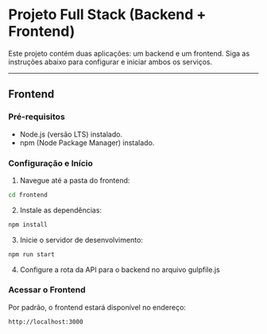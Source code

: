 # Projeto Full Stack (Backend + Frontend)

Este projeto contém duas aplicações: um backend e um frontend. Siga as instruções abaixo para configurar e iniciar ambos os serviços.

---

## Frontend

### **Pré-requisitos**
- Node.js (versão LTS) instalado.
- npm (Node Package Manager) instalado.

### **Configuração e Início**
1. Navegue até a pasta do frontend:
```bash
cd frontend
```
2. Instale as dependências:
```bash
npm install
```
3. Inicie o servidor de desenvolvimento:
```bash
npm run start
```
4. Configure a rota da API para o backend no arquivo gulpfile.js

### **Acessar o Frontend**
Por padrão, o frontend estará disponível no endereço:
```
http://localhost:3000
```

